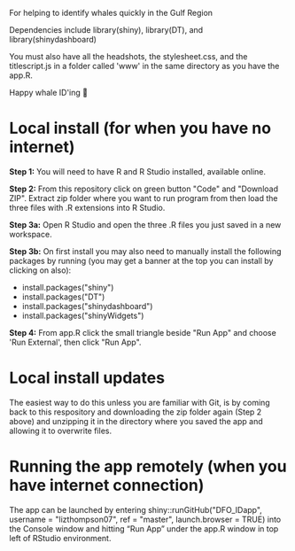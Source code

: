 For helping to identify whales quickly in the Gulf Region

Dependencies include library(shiny), library(DT), and library(shinydashboard)

You must also have all the headshots, the stylesheet.css, and the titlescript.js in a folder called 'www' in the same directory as you have the app.R.

Happy whale ID'ing :whale:

# Local install (for when you have no internet)
**Step 1:**
You will need to have R and R Studio installed, available online.

**Step 2:**
From this repository click on green button "Code" and "Download ZIP". Extract zip folder where you want to run program from then load the three files with .R extensions into R Studio. 

**Step 3a:**
Open R Studio and open the three .R files you just saved in a new workspace. 

**Step 3b:**
On first install you may also need to manually install the following packages by running (you may get a banner at the top you can install by clicking on also):
- install.packages("shiny")
- install.packages("DT")
- install.packages("shinydashboard")
- install.packages("shinyWidgets")

**Step 4:**
From app.R click the small triangle beside "Run App" and choose 'Run External', then click "Run App". 

# Local install updates
The easiest way to do this unless you are familiar with Git, is by coming back to this respository and downloading the zip folder again (Step 2 above) and unzipping it in the directory where you saved the app and allowing it to overwrite files. 


# Running the app remotely (when you have internet connection)
The app can be launched by entering shiny::runGitHub("DFO_IDapp", username = "lizthompson07", ref = "master", launch.browser = TRUE) into the Console window and hitting “Run App” under the app.R window in top left of RStudio environment.
